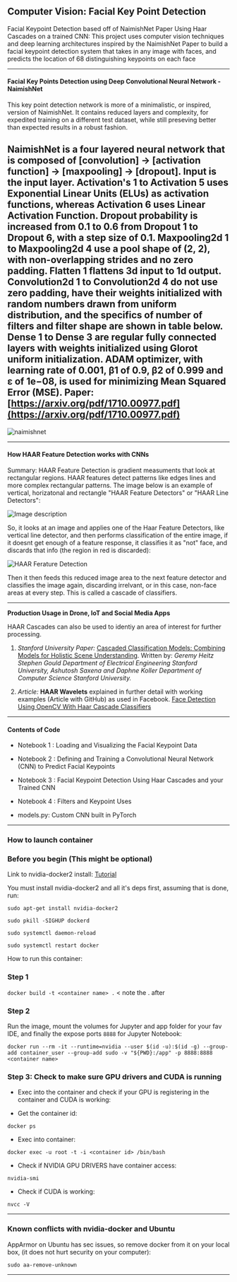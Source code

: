 ## Computer Vision: Facial Key Point Detection ##
Facial Keypoint Detection based off of NaimishNet Paper Using Haar Cascades on a trained CNN: This project uses computer vision techniques and deep learning architectures inspired by the NaimishNet Paper to build a facial keypoint detection system that takes in any image with faces, and predicts the location of 68 distinguishing keypoints on each face

 --------------------------------------------------------------


 #### Facial Key Points Detection using Deep Convolutional Neural Network - NaimishNet ####

This key point detection network is more of a minimalistic, or inspired, version of NaimishNet. It contains reduced layers and complexity, for expedited training on a different test dataset, while still preseving better than expected results in a robust fashion.

NaimishNet is a four layered neural network that is composed of [convolution] -> [activation function] -> [maxpooling] -> [dropout]. Input is the input layer. Activation's 1 to Activation 5 uses Exponential Linear Units (ELUs) as activation functions, whereas Activation 6 uses Linear Activation Function. Dropout probability is increased from 0.1 to 0.6 from Dropout 1 to Dropout 6, with a step size of 0.1. Maxpooling2d 1 to Maxpooling2d 4 use a pool shape of (2, 2), with non-overlapping strides and no zero padding. Flatten 1 flattens 3d input to 1d output. Convolution2d 1 to Convolution2d 4 do not use zero padding, have their weights initialized with random numbers drawn from uniform distribution, and the specifics of number of filters and filter shape are shown in table below. Dense 1 to Dense 3 are regular fully connected layers with weights initialized using Glorot uniform initialization. ADAM optimizer, with learning rate of 0.001, β1 of 0.9, β2 of 0.999 and ε of 1e−08, is used for minimizing Mean Squared Error (MSE). Paper: [https://arxiv.org/pdf/1710.00977.pdf](https://arxiv.org/pdf/1710.00977.pdf)
------------------------------------------------------------


![naimishnet](https://github.com/joehoeller/Computer-Vision-Facial-Key-Point-Detection/blob/master/app/facial-keypoint-detection/images/table.png)
 
-------------------------------------------------------------


 #### How HAAR Feature Detection works with CNNs ####
 
Summary: HAAR Feature Detection is gradient measuments that look at rectangular regions. HAAR features detect patterns like edges lines and more complex rectangular patterns. The image below is an example of vertical, horizatonal and rectangle "HAAR Feature Detectors" or "HAAR Line Detectors":

 ![Image description](https://github.com/joehoeller/Computer-Vision-Facial-Key-Point-Detection/blob/master/app/facial-keypoint-detection/misc/haar-features.png)

So, it looks at an image and applies one of the Haar Feature Detectors, like vertical line detector, and then performs classification of the entire image, if it doesnt get enough of a feature response, it classifies it as "not" face, and discards that info (the region in red is discarded):

 ![HAAR Ferature Detection](https://github.com/joehoeller/Computer-Vision-Facial-Key-Point-Detection/blob/master/app/facial-keypoint-detection/misc/not-face.png)

Then it then feeds this reduced image area to the next feature detector and classifies the image again, discarding irrelvant, or in this case, non-face areas at every step. This is called a cascade of classifiers.


--------------------------------------------------------------

<strong>Production Usage in Drone, IoT and Social Media Apps</strong> 
<p>HAAR Cascades can also be used to identiy an area of interest for further processing.</P>

1. <em>Stanford University Paper:</em> [Cascaded Classification Models: Combining Models for Holistic Scene Understanding](http://ai.stanford.edu/people/koller/Papers/Heitz+al:NIPS08a.pdf). Written by: <em>Geremy Heitz Stephen Gould Department of Electrical Engineering Stanford University, Ashutosh Saxena and Daphne Koller Department of Computer Science Stanford University.</em>

2. <em>Article:</em> <strong>HAAR Wavelets</strong> explained in further detail with working examples (Article with GitHub) as used in Facebook. [Face Detection Using OpenCV With Haar Cascade Classifiers](https://becominghuman.ai/face-detection-using-opencv-with-haar-cascade-classifiers-941dbb25177)

--------------------------------------------------------------
 
 #### Contents of Code 
 
- Notebook 1 : Loading and Visualizing the Facial Keypoint Data

- Notebook 2 : Defining and Training a Convolutional Neural Network (CNN) to Predict Facial Keypoints

- Notebook 3 : Facial Keypoint Detection Using Haar Cascades and your Trained CNN

- Notebook 4 : Filters and Keypoint Uses

- models.py: Custom CNN built in PyTorch

-----------------------------------------------------------------

### How to launch container

### Before you begin (This might be optional) ###

Link to nvidia-docker2 install: [Tutorial](https://medium.com/@sh.tsang/docker-tutorial-5-nvidia-docker-2-0-installation-in-ubuntu-18-04-cb80f17cac65)

You must install nvidia-docker2 and all it's deps first, assuming that is done, run:


 ` sudo apt-get install nvidia-docker2 `
 
 ` sudo pkill -SIGHUP dockerd `
 
 ` sudo systemctl daemon-reload `
 
 ` sudo systemctl restart docker `
 

How to run this container:


### Step 1 ###

` docker build -t <container name> . `  < note the . after <container name>


### Step 2 ###

Run the image, mount the volumes for Jupyter and app folder for your fav IDE, and finally the expose ports `8888` for Jupyter Notebook:


` docker run --rm -it --runtime=nvidia --user $(id -u):$(id -g) --group-add container_user --group-add sudo -v "${PWD}:/app" -p 8888:8888  <container name> `


### Step 3: Check to make sure GPU drivers and CUDA is running ###

- Exec into the container and check if your GPU is registering in the container and CUDA is working:

- Get the container id:

` docker ps `

- Exec into container:

` docker exec -u root -t -i <container id> /bin/bash `

- Check if NVIDIA GPU DRIVERS have container access:

` nvidia-smi `

- Check if CUDA is working:

` nvcc -V `

--------------------------------------------------


### Known conflicts with nvidia-docker and Ubuntu ###

AppArmor on Ubuntu has sec issues, so remove docker from it on your local box, (it does not hurt security on your computer):

` sudo aa-remove-unknown `

--------------------------------------------------
